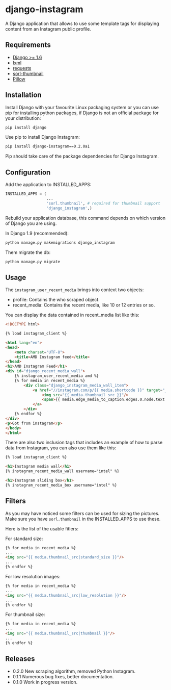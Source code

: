 django-instagram
================

A Django application that allows to use some template tags for displaying content
from an Instagram public profile.

Requirements
------------

*   [Django >= 1.6](https://www.djangoproject.com/)
*   [lxml](https://pypi.python.org/pypi/lxml/3.6.4)
*   [requests](https://pypi.python.org/pypi/requests/2.11.1)
*   [sorl-thumbnail](https://github.com/mariocesar/sorl-thumbnail)
*   [Pillow](https://pypi.python.org/pypi/Pillow/3.3.1)

Installation
------------

Install Django with your favourite Linux packaging system or you can use pip
for installing python packages, if Django is not an official package for
your distribution:

```bash
pip install django
```

Use pip to install Django Instagram:

```bash
pip install django-instagram==0.2.0a1
```

Pip should take care of the package dependencies for Django Instagram.

Configuration
-------------

Add the application to INSTALLED_APPS:

```python
INSTALLED_APPS = (
                  ...
                  'sorl.thumbnail', # required for thumbnail support
                  'django_instagram',)
```

Rebuild your application database, this command depends on which
version of Django you are using.

In Django 1.9 (recommended):

```bash
python manage.py makemigrations django_instagram
```

Them migrate the db:

```bash
python manage.py migrate
```

Usage
-----

The `instagram_user_recent_media` brings into context two objects:
-   profile: Contains the who scraped object.
-   recent\_media: Contains the recent media, like 10 or 12 entries or so.

You can display the data contained in recent_media list like this:

```html
<!DOCTYPE html>

{% load instagram_client %}

<html lang="en">
<head>
    <meta charset="UTF-8">
    <title>AMD Instagram feed</title>
</head>
<h1>AMD Instagram Feed</h1>
<div id="django_recent_media_wall">
    {% instagram_user_recent_media amd %}
    {% for media in recent_media %}
        <div class="django_instagram_media_wall_item">
            <a href="//instagram.com/p/{{ media.shortcode }}" target="_blank" title="{{ media.caption }}">
                <img src="{{ media.thumbnail_src }}"/>
                <span>{{ media.edge_media_to_caption.edges.0.node.text }}</span>
            </a>
        </div>
    {% endfor %}
</div>
<p>Got from instagram</p>
</body>
</html>
```

There are also two inclusion tags that includes an example of
how to parse data from Instagram, you can also use them like
this:

```html
{% load instagram_client %}

<h1>Instagram media wall</h1>
{% instagram_recent_media_wall username="intel" %}

<h1>Instagram sliding box</h1>
{% instagram_recent_media_box username="intel" %}
```

Filters
-------

As you may have noticed some filters can be used for sizing the pictures.
Make sure you have `sorl.thumbnail` in the INSTALLED_APPS to use these.

Here is the list of the usable fitlers:

For standard size:

```html
{% for media in recent_media %}
...
<img src="{{ media.thumbnail_src|standard_size }}"/>
...
{% endfor %}
```

For low resolution images:

```html
{% for media in recent_media %}
...
<img src="{{ media.thumbnail_src|low_resolution }}"/>
...
{% endfor %}
```

For thumbnail size:

```html
{% for media in recent_media %}
...
<img src="{{ media.thumbnail_src|thumbnail }}"/>
...
{% endfor %}
```

Releases
--------
*   0.2.0 New scraping algorithm, removed Python Instagram.
*   0.1.1 Numerous bug fixes, better documentation.
*   0.1.0 Work in progress version.
